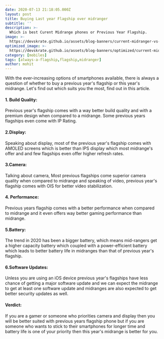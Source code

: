 ```yaml
---
date: 2020-07-13 21:18:05.000Z
layout: post
title: Buying Last year Flagship over midranger
subtitle: ''
description: >-
  Which is best Curent Midrange phones or Previous Year Flagship.
image: >-
  https://devskrate.github.io/assets/blog-banners/current-midranger-vs-previous-year-flagship.jpg
optimized_image: >-
  https://devskrate.github.io/assets/blog-banners/optimized/current-midranger-vs-previous-year-flagship.webp
category: [mobiles]
tags: [always-a-flagship,flagship,midranger]
author: mohit
---
```

With the ever-increasing options of smartphones available, there is always a question of whether to buy a previous year's flagship or this year's midrange. Let's find out which suits you the most, find out in this article.
#### 1. Build Quality:
Previous year's flagship comes with a way better build quality and with a premium design when compared to a midrange. Some previous years flagships even come with IP Rating.
#### 2.Display:
Speaking about display, most of the previous year's flagship comes with AMOLED screens which is better than IPS display which most midrange's offer and and few flagships even offer higher refresh rates.
#### 3.Camera:
Talking about camera, Most previous flagships come superior camera quality when compared to midrange and speaking of video, previous year's flagship comes with OIS for better video stabilization.
#### 4. Performance:
Previous years flagship comes with a better performance when compared to midrange and it even offers way better gaming performance than midrange.
#### 5.Battery:
The trend in 2020 has been a bigger battery, which means mid-rangers get a higher capacity battery which coupled with a power-efficient battery which leads to better battery life in midranges than that of previous year's flagship.
#### 6.Software Updates:
Unless you are using an iOS device previous year's flagships have less chance of getting a major software update and we can expect the midrange to get at least one software update and midranges are also expected to get better security updates as well.
#### Verdict:
If you are a gamer or someone who priorities camera and display then you will be better suited with previous years flagship phone but if you are someone who wants to stick to their smartphones for longer time and battery life is one of your priority then this year's midrange is better for you.  
